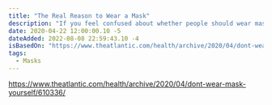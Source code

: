 ```yaml
---
title: "The Real Reason to Wear a Mask"
description: "If you feel confused about whether people should wear masks and why and what kind, you’re not alone. COVID-19 is a novel disease and we’re learning new things about it every day. However, much of the confusion around masks stems from the conflation of two very different functions of masks."
date: 2020-04-22 12:00:00.10 -5
dateAdded: 2022-08-08 22:59:43.10 -4
isBasedOn: "https://www.theatlantic.com/health/archive/2020/04/dont-wear-mask-yourself/610336/"
tags:
  - Masks
---
```


https://www.theatlantic.com/health/archive/2020/04/dont-wear-mask-yourself/610336/

